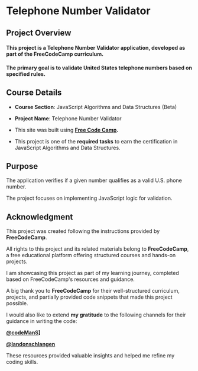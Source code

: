 # **Telephone Number Validator**

## **Project Overview**

#### This project is a **Telephone Number Validator application**, developed as part of the FreeCodeCamp curriculum. 

#### The primary goal is to validate United States telephone numbers based on specified rules.

## **Course Details**

+ **Course Section**: JavaScript Algorithms and Data Structures (Beta)
  
+ **Project Name**: Telephone Number Validator
  
+ This site was built using **[Free Code Camp](https://www.freecodecamp.org/).**
  
+ This project is one of the **required tasks** to earn the certification in JavaScript Algorithms and Data Structures.

## **Purpose**

The application verifies if a given number qualifies as a valid U.S. phone number.

The project focuses on implementing JavaScript logic for validation.

## **Acknowledgment**

This project was created following the instructions provided by **FreeCodeCamp**.

All rights to this project and its related materials belong to **FreeCodeCamp**, a free educational platform offering structured courses and hands-on projects.

I am showcasing this project as part of my learning journey, completed based on FreeCodeCamp's resources and guidance.

A big thank you to **FreeCodeCamp** for their well-structured curriculum, projects, and partially provided code snippets that made this project possible.

I would also like to extend **my gratitude** to the following channels for their guidance in writing the code:

**[@codeManS](https://www.youtube.com/@codeManS)]**

**[@landonschlangen](https://www.youtube.com/@landonschlangen)**

These resources provided valuable insights and helped me refine my coding skills.
